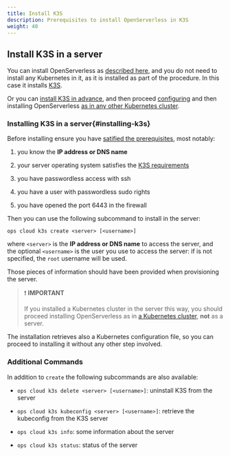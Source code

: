 ```yaml
---
title: Install K3S
description: Prerequisites to install OpenServerless in K3S
weight: 40
---
```

## Install K3S in a server

You can install OpenServerless as [described
here](#../../../install/server/index.adoc), and you do not need to
install any Kubernetes in it, as it is installed as part of the
procedure. In this case it installs [K3S](https://k3s.io).

Or you can [install K3S in advance](#installing-k3s), and then proceed
[configuring](#../../../configure/index.adoc) and then installing
OpenServerless [as in any other Kubernetes
cluster](#../../../install/cluster/index.adoc).

### Installing K3S in a server{#installing-k3s}

Before installing ensure you have [satified the
prerequisites](#../../../prereq/index.adoc), most notably:

1. you know the **IP address or DNS name**

2. your server operating system satisfies the [K3S
   requirements](https://docs.k3s.io/installation/requirements)

3. you have passwordless access with ssh

4. you have a user with passwordless sudo rights

5. you have opened the port 6443 in the firewall

Then you can use the following subcommand to install in the server:

    ops cloud k3s create <server> [<username>]

where `<server>` is the **IP address or DNS name** to access the server,
and the optional `<username>` is the user you use to access the server:
if <username> is not specified, the `root` username will be used.

Those pieces of information should have been provided when provisioning
the server.

> ❗ **IMPORTANT**
>
> If you installed a Kubernetes cluster in the server this way, you should
proceed installing OpenServerless as in
[a Kubernetes cluster](/docs/installation/install/cluster/), **not**
as a server.

The installation retrieves also a Kubernetes configuration file, so you
can proceed to installing it without any other step involved.

### Additional Commands

In addition to `create` the following subcommands are also available:

- `ops cloud k3s delete <server> [<username>]`:
  uninstall K3S from the server

- `ops cloud k3s kubeconfig <server> [<username>]`:
  retrieve the kubeconfig from the K3S server

- `ops cloud k3s info`: some information about the server

- `ops cloud k3s status`: status of the server
